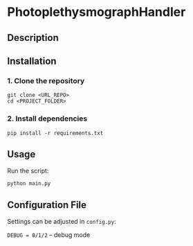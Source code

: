 # PhotoplethysmographHandler
## Description
    
## Installation
### 1. Clone the repository
```
git clone <URL_REPO>
cd <PROJECT_FOLDER>
```
### 2. Install dependencies
``` 
pip install -r requirements.txt 
```
## Usage
Run the script:
```
python main.py
```

## Configuration File
Settings can be adjusted in `config.py`:

`DEBUG = 0/1/2` – debug mode
